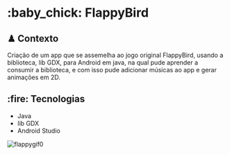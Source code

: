 <h1>:baby_chick: FlappyBird </h1>

<h2>♟ Contexto</h2>
Criação de um app que se assemelha ao jogo original FlappyBird, usando a biblioteca, lib GDX, para Android em java, na qual pude aprender a consumir a biblioteca, e com isso pude adicionar músicas ao app e gerar animações em 2D.

<h2>:fire: Tecnologias</h2>
<ul>
<li>Java</li>
<li>lib GDX</li>
<li>Android Studio</li>
</ul>


![flappygif0](https://user-images.githubusercontent.com/40741571/76031033-9fe8af80-5f15-11ea-813b-192f85224259.gif)
